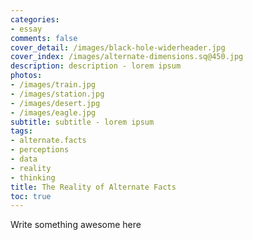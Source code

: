 ```yaml
---
categories:
- essay
comments: false
cover_detail: /images/black-hole-widerheader.jpg
cover_index: /images/alternate-dimensions.sq@450.jpg
description: description - lorem ipsum
photos:
- /images/train.jpg
- /images/station.jpg
- /images/desert.jpg
- /images/eagle.jpg
subtitle: subtitle - lorem ipsum
tags:
- alternate.facts
- perceptions
- data
- reality
- thinking
title: The Reality of Alternate Facts
toc: true
---
```


Write something awesome here